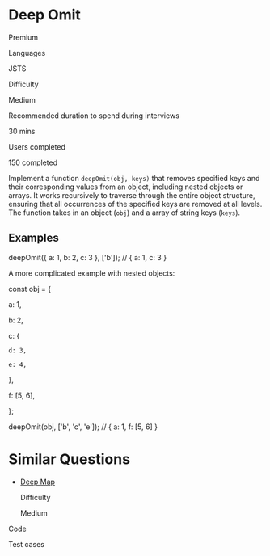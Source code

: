 # Deep Omit

Premium

Languages

JSTS

Difficulty

Medium

Recommended duration to spend during interviews

30 mins

Users completed

150 completed

Implement a function `deepOmit(obj, keys)` that removes specified keys and their corresponding values from an object, including nested objects or arrays. It works recursively to traverse through the entire object structure, ensuring that all occurrences of the specified keys are removed at all levels. The function takes in an object (`obj`) and a array of string keys (`keys`).

## Examples

deepOmit({ a: 1, b: 2, c: 3 }, ['b']); // { a: 1, c: 3 }

A more complicated example with nested objects:

const obj = {

  a: 1,

  b: 2,

  c: {

    d: 3,

    e: 4,

  },

  f: [5, 6],

};

deepOmit(obj, ['b', 'c', 'e']); // { a: 1, f: [5, 6] }

# Similar Questions

- [Deep Map](https://www.greatfrontend.com/questions/javascript/deep-map)
    
    Difficulty
    
    Medium
    

Code

Test cases